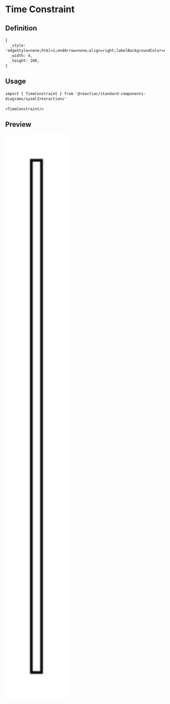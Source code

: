 # Time Constraint

## Definition

```
{
  _style: 'edgeStyle=none;html=1;endArrow=none;align=right;labelBackgroundColor=none;',
  _width: 4,
  _height: 200,
}
```

## Usage

```
import { TimeConstraint } from '@reactiac/standard-components-diagrams/sysmlInteractions'

<TimeConstraint/>
```

## Preview

<img src="./time-constraint.png" width="200"/>
